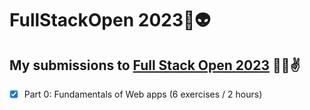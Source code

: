 # FullStackOpen 2023🖖👽

## My submissions to [Full Stack Open 2023](https://fullstackopen.com/) 🤖👾✌

- [x] Part 0: Fundamentals of Web apps (6 exercises / 2 hours)


[//]: # (![Certificate]&#40;./certificate-fullstack.png&#41;)

[//]: # (Certificate link: )

[//]: # (https://studies.cs.helsinki.fi/stats/api/certificate/fullstackopen/en/6cbc6553fc8e3feb9a43ba0b1066db1f)